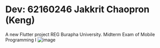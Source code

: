 # Dev: 62160246 Jakkrit Chaopron (Keng)
A new Flutter project REG Burapha University.
Midterm Exam of Mobile Programming I
![image](https://user-images.githubusercontent.com/84304475/231497204-89180e67-8179-449a-9984-93c2fc5d842c.png)
